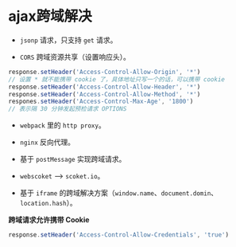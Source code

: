 # ajax跨域解决

- `jsonp` 请求，只支持 `get` 请求。

- `CORS` 跨域资源共享（设置响应头）。

```js
response.setHeader('Access-Control-Allow-Origin', '*')
// 设置 * 就不能携带 cookie 了，具体地址只写一个的话，可以携带 cookie
response.setHeader('Access-Control-Allow-Header', '*')
response.setHeader('Access-Control-Allow-Method', '*')
respones.setHeader('Access-Control-Max-Age', '1800')
// 表示隔 30 分钟发起预检请求 OPTIONS
```

- `webpack` 里的 `http proxy`。

- `nginx` 反向代理。

- 基于 `postMessage` 实现跨域请求。

- `webscoket` --> `scoket.io`。

- 基于 `iframe` 的跨域解决方案（`window.name`、`document.domin`、`location.hash`）。

**跨域请求允许携带 Cookie**

```js
response.setHeader('Access-Control-Allow-Credentials', 'true')
```
